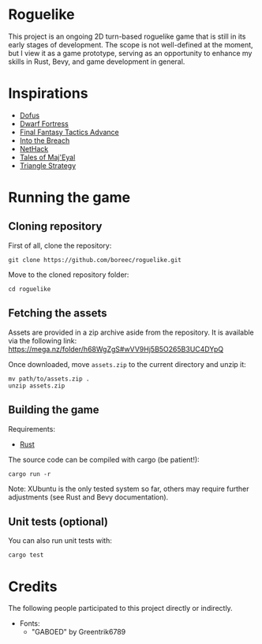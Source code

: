 # Roguelike

This project is an ongoing 2D turn-based roguelike game that is still in its
early stages of development. The scope is not well-defined at the moment, but I
view it as a game prototype, serving as an opportunity to enhance my skills in
Rust, Bevy, and game development in general.

# Inspirations

- [Dofus](https://en.wikipedia.org/wiki/Dofus)
- [Dwarf Fortress](https://en.wikipedia.org/wiki/Dwarf_Fortress)
- [Final Fantasy Tactics Advance](https://en.wikipedia.org/wiki/Final_Fantasy_Tactics_Advance)
- [Into the Breach](https://en.wikipedia.org/wiki/Into_the_Breach)
- [NetHack](https://en.wikipedia.org/wiki/NetHack)
- [Tales of Maj'Eyal](https://en.wikipedia.org/wiki/Tales_of_Maj%27Eyal)
- [Triangle Strategy](https://en.wikipedia.org/wiki/Triangle_Strategy)

# Running the game

## Cloning repository

First of all, clone the repository:

```console
git clone https://github.com/boreec/roguelike.git
```

Move to the cloned repository folder:

```console
cd roguelike
```

## Fetching the assets

Assets are provided in a zip archive aside from the repository. It is available
via the following link: https://mega.nz/folder/h68WgZgS#wVV9Hj5B5O265B3UC4DYpQ

Once downloaded, move `assets.zip` to the current directory and unzip it:

```console
mv path/to/assets.zip .
unzip assets.zip
```

## Building the game

Requirements:

- [Rust](https://www.rust-lang.org/)

The source code can be compiled with cargo (be patient!):

```console
cargo run -r
```

Note: XUbuntu is the only tested system so far, others may require further
adjustments (see Rust and Bevy documentation).

## Unit tests (optional)

You can also run unit tests with:

```console
cargo test
```

# Credits

The following people participated to this project directly or indirectly.

- Fonts:
    - "GABOED" by Greentrik6789
